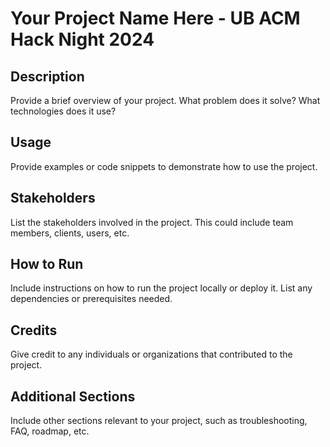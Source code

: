 # Your Project Name Here - UB ACM Hack Night 2024

## Description
Provide a brief overview of your project. What problem does it solve? What technologies does it use?

## Usage
Provide examples or code snippets to demonstrate how to use the project.

## Stakeholders
List the stakeholders involved in the project. This could include team members, clients, users, etc.

## How to Run
Include instructions on how to run the project locally or deploy it. List any dependencies or prerequisites needed.

## Credits
Give credit to any individuals or organizations that contributed to the project.

## Additional Sections
Include other sections relevant to your project, such as troubleshooting, FAQ, roadmap, etc.
